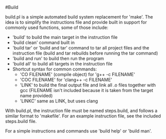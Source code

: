 #Build

build.pl is a simple automated build system replacement for 'make'. The idea is to 
simplify the instructions file and provide built in support for commonly used functions, 
some of those include:

  * 'build' to build the main target in the instruction file
  * 'build clean' command built in
  * 'build tar' or 'build and tar' command to tar all project files and the instruction file (build and tar rebuilds before running the tar command)
  * 'build and run' to build then run the program
  * 'build all' to build all targets in the instruction file
  * Shortcut syntax for common commands:
    * 'CO FILENAME' (compile object) for 'g++ -c FILENAME'
    * 'COC FILENAME' for 'clang++ -c FILENAME'
    * 'LINK' to build the final output file and link all .o files together with gcc (FILENAME isn't included because it is taken from the target name provided)
    * 'LINKC' same as LINK, but uses clang
    

With build.pl, the instruction file must be named steps.build, and follows a similar 
format to 'makefile'. For an example instruction file, see the included 
steps.build file.

For a simple instructions and commands use 'build help' or 'build man'.
